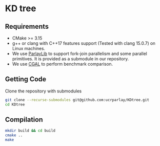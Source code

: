 # KD tree

Requirements
--------
+ CMake >= 3.15 
+ g++ or clang with C++17 features support (Tested with clang 15.0.7) on Linux machines.
+ We use [ParlayLib](https://github.com/cmuparlay/parlaylib) to support fork-join parallelism and some parallel primitives. It is provided as a submodule in our repository. 
+ We use [CGAL](https://www.cgal.org/index.html) to perform benchmark comparison.

Getting Code
--------
Clone the repository with submodules
```bash
git clone --recurse-submodules git@github.com:ucrparlay/KDtree.git
cd KDtree
```
Compilation
--------
```bash
mkdir build && cd build
cmake ..
make
```

